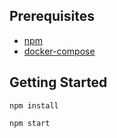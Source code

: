## Prerequisites

- [npm](https://www.npmjs.com/)
- [docker-compose](https://docs.docker.com/compose/)

## Getting Started

```
npm install

npm start
```
